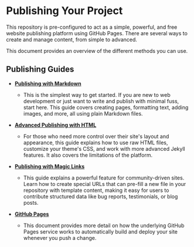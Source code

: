 # Publishing Your Project

This repository is pre-configured to act as a simple, powerful, and free website publishing platform using GitHub Pages. There are several ways to create and manage content, from simple to advanced.

This document provides an overview of the different methods you can use.

## Publishing Guides

- **[Publishing with Markdown](./publishing.markdown.md)**
  - This is the simplest way to get started. If you are new to web development or just want to write and publish with minimal fuss, start here. This guide covers creating pages, formatting text, adding images, and more, all using plain Markdown files.

- **[Advanced Publishing with HTML](./publishing.html.md)**
  - For those who need more control over their site's layout and appearance, this guide explains how to use raw HTML files, customize your theme's CSS, and work with more advanced Jekyll features. It also covers the limitations of the platform.

- **[Publishing with Magic Links](./publishing.magic-links.md)**
  - This guide explains a powerful feature for community-driven sites. Learn how to create special URLs that can pre-fill a new file in your repository with template content, making it easy for users to contribute structured data like bug reports, testimonials, or blog posts.

- **[GitHub Pages](./publishing.github-pages.md)**
  - This document provides more detail on how the underlying GitHub Pages service works to automatically build and deploy your site whenever you push a change.
